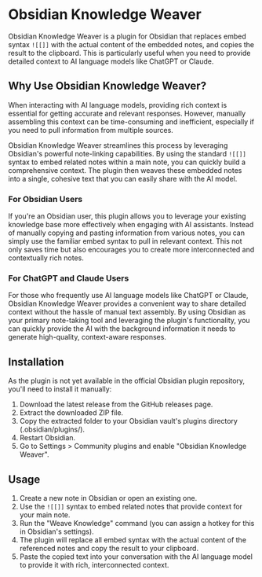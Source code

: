 # Obsidian Knowledge Weaver

Obsidian Knowledge Weaver is a plugin for Obsidian that replaces embed syntax `![[]]` with the actual content of the embedded notes, and copies the result to the clipboard. This is particularly useful when you need to provide detailed context to AI language models like ChatGPT or Claude.

## Why Use Obsidian Knowledge Weaver?

When interacting with AI language models, providing rich context is essential for getting accurate and relevant responses. However, manually assembling this context can be time-consuming and inefficient, especially if you need to pull information from multiple sources.

Obsidian Knowledge Weaver streamlines this process by leveraging Obsidian's powerful note-linking capabilities. By using the standard `![[]]` syntax to embed related notes within a main note, you can quickly build a comprehensive context. The plugin then weaves these embedded notes into a single, cohesive text that you can easily share with the AI model.

### For Obsidian Users

If you're an Obsidian user, this plugin allows you to leverage your existing knowledge base more effectively when engaging with AI assistants. Instead of manually copying and pasting information from various notes, you can simply use the familiar embed syntax to pull in relevant context. This not only saves time but also encourages you to create more interconnected and contextually rich notes.

### For ChatGPT and Claude Users

For those who frequently use AI language models like ChatGPT or Claude, Obsidian Knowledge Weaver provides a convenient way to share detailed context without the hassle of manual text assembly. By using Obsidian as your primary note-taking tool and leveraging the plugin's functionality, you can quickly provide the AI with the background information it needs to generate high-quality, context-aware responses.

## Installation

As the plugin is not yet available in the official Obsidian plugin repository, you'll need to install it manually:

1. Download the latest release from the GitHub releases page.
2. Extract the downloaded ZIP file.
3. Copy the extracted folder to your Obsidian vault's plugins directory (.obsidian/plugins/).
4. Restart Obsidian.
5. Go to Settings > Community plugins and enable "Obsidian Knowledge Weaver".

## Usage

1. Create a new note in Obsidian or open an existing one.
2. Use the `![[]]` syntax to embed related notes that provide context for your main note.
3. Run the "Weave Knowledge" command (you can assign a hotkey for this in Obsidian's settings).
4. The plugin will replace all embed syntax with the actual content of the referenced notes and copy the result to your clipboard.
5. Paste the copied text into your conversation with the AI language model to provide it with rich, interconnected context.

